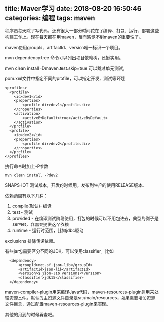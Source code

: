 title: Maven学习
date: 2018-08-20 16:50:46
categories: 编程
tags: maven
---
程序员每天除了写代码，还有很大一部分时间花在了编译、打包、运行、部署这些构建工作上。现在每天都在用maven，反而感觉不到maven的重要性了。

<!-- more -->

maven使用groupId、artifactId、version唯一标识一个项目。

mvn dependency:tree 命令可以列出项目依赖树，还挺实用。

mvn clean install -Dmaven.test.skip=true 可以跳过单元测试。

pom.xml文件中指定不同的profile，可以指定开发、测试等环境

```
<profiles>
  <profile>
    <id>dev1</id>
    <properties>
        <profile.dir>dev1</profile.dir>
    </properties>
    <activation>
        <activeByDefault>true</activeByDefault>
    </activation>
  </profile>
  <profile>
    <id>dev2</id>
    <properties>
        <profile.dir>dev2</profile.dir>
    </properties>
  </profile>
</profiles>

```

执行命令时加上-P参数

```
mvn clean install -Pdev2 
```

SNAPSHOT 测试版本，开发的时候用，发布到生产的使用RELEASE版本。

依赖范围有以下几种：

1. compile(默认)- 编译
2. test - 测试
3. provided - 在编译测试阶段使用，打包的时候可以不用包进去，典型的例子是servlet，容器会提供这个依赖
4. runtime - 运行时范围，比如jdbc驱动

exclusions 排除传递依赖。

有些jar包需要区分不同的JDK，可以使用classifier，比如

```
  <dependency>
      <groupId>net.sf.json-lib</groupId>
      <artifactId>json-lib</artifactId>
      <version>${json-lib.version}</version>
      <classifier>jdk15</classifier>
  </dependency>
```            

maven-compiler-plugin用来编译Java代码，maven-resources-plugin则用来处理资源文件。默认的主资源文件目录是src/main/resources，如果需要增加资源文件目录，通过配置maven-resources-plugin来实现。

其他的用到的时候再查吧。

